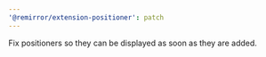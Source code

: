 ```yaml
---
'@remirror/extension-positioner': patch
---
```


Fix positioners so they can be displayed as soon as they are added.
